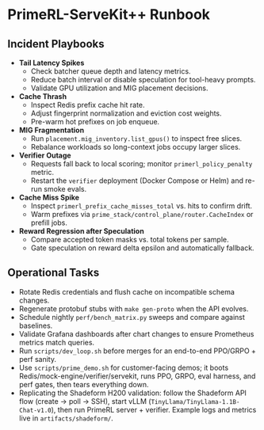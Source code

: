 # PrimeRL-ServeKit++ Runbook

## Incident Playbooks
- **Tail Latency Spikes**
  - Check batcher queue depth and latency metrics.
  - Reduce batch interval or disable speculation for tool-heavy prompts.
  - Validate GPU utilization and MIG placement decisions.
- **Cache Thrash**
  - Inspect Redis prefix cache hit rate.
  - Adjust fingerprint normalization and eviction cost weights.
  - Pre-warm hot prefixes on job enqueue.
- **MIG Fragmentation**
  - Run `placement.mig_inventory.list_gpus()` to inspect free slices.
  - Rebalance workloads so long-context jobs occupy larger slices.
- **Verifier Outage**
  - Requests fall back to local scoring; monitor `primerl_policy_penalty` metric.
  - Restart the `verifier` deployment (Docker Compose or Helm) and re-run smoke evals.
- **Cache Miss Spike**
  - Inspect `primerl_prefix_cache_misses_total` vs. hits to confirm drift.
  - Warm prefixes via `prime_stack/control_plane/router.CacheIndex` or prefill jobs.
- **Reward Regression after Speculation**
  - Compare accepted token masks vs. total tokens per sample.
  - Gate speculation on reward delta epsilon and automatically fallback.

## Operational Tasks
- Rotate Redis credentials and flush cache on incompatible schema changes.
- Regenerate protobuf stubs with `make gen-proto` when the API evolves.
- Schedule nightly `perf/bench_matrix.py` sweeps and compare against baselines.
- Validate Grafana dashboards after chart changes to ensure Prometheus metrics match queries.
- Run `scripts/dev_loop.sh` before merges for an end-to-end PPO/GRPO + perf sanity.
- Use `scripts/prime_demo.sh` for customer-facing demos; it boots Redis/mock-engine/verifier/servekit, runs PPO, GRPO, eval harness, and perf gates, then tears everything down.
- Replicating the Shadeform H200 validation: follow the Shadeform API flow (create → poll → SSH), start vLLM (`TinyLlama/TinyLlama-1.1B-Chat-v1.0`), then run PrimeRL server + verifier. Example logs and metrics live in `artifacts/shadeform/`.
